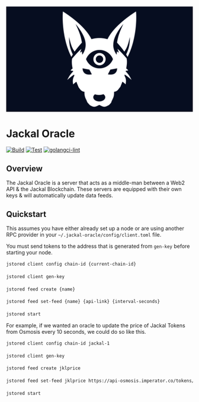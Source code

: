 ![Jackal Oracle Cover](./assets/jklorc.png)
# Jackal Oracle

[![Build](https://github.com/JackalLabs/canine-oracle/actions/workflows/build.yml/badge.svg)](https://github.com/JackalLabs/canine-oracle/actions/workflows/build.yml)
[![Test](https://github.com/JackalLabs/canine-oracle/actions/workflows/test.yml/badge.svg)](https://github.com/JackalLabs/canine-oracle/actions/workflows/test.yml)
[![golangci-lint](https://github.com/JackalLabs/canine-oracle/actions/workflows/golangci.yml/badge.svg)](https://github.com/JackalLabs/canine-oracle/actions/workflows/golangci.yml)

## Overview
The Jackal Oracle is a server that acts as a middle-man between a Web2 API & the Jackal Blockchain. These servers are equipped with their own keys & will automatically update data feeds.

## Quickstart
This assumes you have either already set up a node or are using another RPC provider in your `~/.jackal-oracle/config/client.toml` file.

You must send tokens to the address that is generated from `gen-key` before starting your node.

```sh
jstored client config chain-id {current-chain-id}

jstored client gen-key

jstored feed create {name}

jstored feed set-feed {name} {api-link} {interval-seconds}

jstored start
```

For example, if we wanted an oracle to update the price of Jackal Tokens from Osmosis every 10 seconds, we could do so like this.
```sh
jstored client config chain-id jackal-1

jstored client gen-key

jstored feed create jklprice

jstored feed set-feed jklprice https://api-osmosis.imperator.co/tokens/v2/price/jkl 10

jstored start

```

